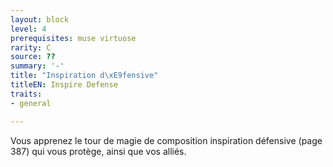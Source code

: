 ```yaml
---
layout: block
level: 4
prerequisites: muse virtuose
rarity: C
source: ??
summary: '-'
title: "Inspiration d\xE9fensive"
titleEN: Inspire Defense
traits:
- general

---
```


<p>Vous apprenez le tour de magie de composition inspiration défensive (page 387) qui vous protège, ainsi que vos alliés.</p>